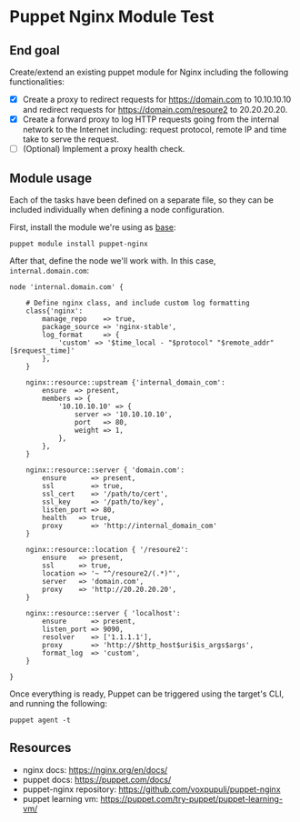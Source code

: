 # Puppet Nginx Module Test
## End goal
Create/extend an existing puppet module for Nginx including the following functionalities:

- [X] Create a proxy to redirect requests for https://domain.com to 10.10.10.10 and redirect requests for https://domain.com/resoure2 to 20.20.20.20.
- [X] Create a forward proxy to log HTTP requests going from the internal network to the Internet including: request protocol, remote IP and time take to serve the request.
- [ ] (Optional) Implement a proxy health check.
## Module usage
Each of the tasks have been defined on a separate file, so they can be included individually when defining a node configuration.

First, install the module we're using as [base](https://github.com/voxpupuli/puppet-nginx):

    puppet module install puppet-nginx

After that, define the node we'll work with. In this case, `internal.domain.com`:

    node 'internal.domain.com' {

        # Define nginx class, and include custom log formatting
        class{'nginx':
            manage_repo    => true,
            package_source => 'nginx-stable',
            log_format     => {
                'custom' => '$time_local - "$protocol" "$remote_addr" [$request_time]'
            },
        }

        nginx::resource::upstream {'internal_domain_com':
            ensure  => present,
            members => {
                '10.10.10.10' => {
                    server => '10.10.10.10',
                    port   => 80,
                    weight => 1,
                },
            },
        }

        nginx::resource::server { 'domain.com':
            ensure      => present,
            ssl         => true,
            ssl_cert    => '/path/to/cert',
            ssl_key     => '/path/to/key',
            listen_port => 80,
            health   => true,
            proxy       => 'http://internal_domain_com'
        }

        nginx::resource::location { '/resoure2':
            ensure   => present,
            ssl      => true,
            location => '~ "^/resoure2/(.*)"',
            server   => 'domain.com',
            proxy    => 'http://20.20.20.20',
        }

        nginx::resource::server { 'localhost':
            ensure      => present,
            listen_port => 9090,
            resolver    => ['1.1.1.1'],
            proxy       => 'http://$http_host$uri$is_args$args',
            format_log  => 'custom',
        }

    }

Once everything is ready, Puppet can be triggered using the target's CLI, and running the following:

    puppet agent -t

## Resources
- nginx docs: https://nginx.org/en/docs/
- puppet docs: https://puppet.com/docs/
- puppet-nginx repository: https://github.com/voxpupuli/puppet-nginx
- puppet learning vm: https://puppet.com/try-puppet/puppet-learning-vm/
